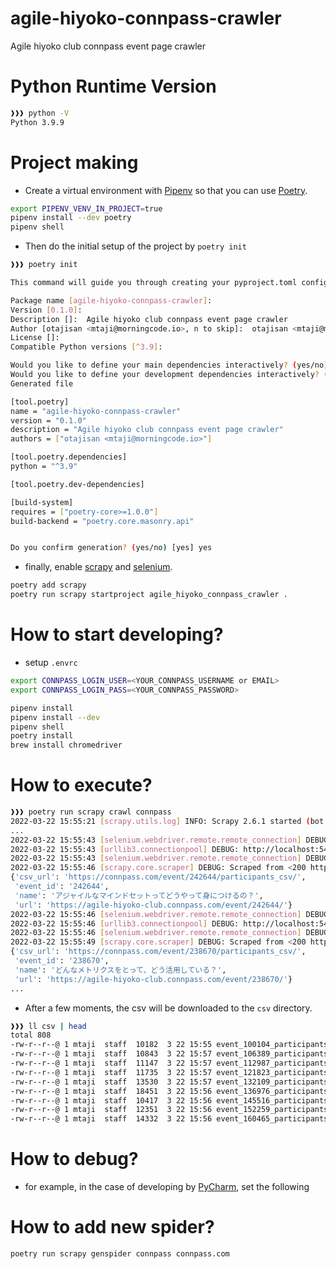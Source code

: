 # agile-hiyoko-connpass-crawler
Agile hiyoko club connpass event page crawler

# Python Runtime Version

```bash
❱❱❱ python -V
Python 3.9.9
```

# Project making

- Create a virtual environment with [Pipenv]((https://pipenv.pypa.io/en/latest/)) so that you can use [Poetry](https://cocoatomo.github.io/poetry-ja/).

```bash
export PIPENV_VENV_IN_PROJECT=true
pipenv install --dev poetry
pipenv shell
```

- Then do the initial setup of the project by `poetry init`

```bash
❱❱❱ poetry init

This command will guide you through creating your pyproject.toml config.

Package name [agile-hiyoko-connpass-crawler]:
Version [0.1.0]:
Description []:  Agile hiyoko club connpass event page crawler
Author [otajisan <mtaji@morningcode.io>, n to skip]:  otajisan <mtaji@morningcode.io>
License []:
Compatible Python versions [^3.9]:

Would you like to define your main dependencies interactively? (yes/no) [yes] no
Would you like to define your development dependencies interactively? (yes/no) [yes] no
Generated file

[tool.poetry]
name = "agile-hiyoko-connpass-crawler"
version = "0.1.0"
description = "Agile hiyoko club connpass event page crawler"
authors = ["otajisan <mtaji@morningcode.io>"]

[tool.poetry.dependencies]
python = "^3.9"

[tool.poetry.dev-dependencies]

[build-system]
requires = ["poetry-core>=1.0.0"]
build-backend = "poetry.core.masonry.api"


Do you confirm generation? (yes/no) [yes] yes
```

- finally, enable [scrapy](https://scrapy.org/) and [selenium](https://selenium-python.readthedocs.io/).

```bash
poetry add scrapy
poetry run scrapy startproject agile_hiyoko_connpass_crawler .
```

# How to start developing?

- setup `.envrc`

```bash
export CONNPASS_LOGIN_USER=<YOUR_CONNPASS_USERNAME or EMAIL>
export CONNPASS_LOGIN_PASS=<YOUR_CONNPASS_PASSWORD>
```

```bash
pipenv install
pipenv install --dev
pipenv shell
poetry install
brew install chromedriver
```

# How to execute?

```bash
❱❱❱ poetry run scrapy crawl connpass
2022-03-22 15:55:21 [scrapy.utils.log] INFO: Scrapy 2.6.1 started (bot: agile_hiyoko_connpass_crawler)
...
2022-03-22 15:55:43 [selenium.webdriver.remote.remote_connection] DEBUG: POST http://localhost:54296/session/c2bb140c17d097c606ffc925a5903317/url {"url": "https://connpass.com/event/242644/participants_csv/"}
2022-03-22 15:55:43 [urllib3.connectionpool] DEBUG: http://localhost:54296 "POST /session/c2bb140c17d097c606ffc925a5903317/url HTTP/1.1" 200 14
2022-03-22 15:55:43 [selenium.webdriver.remote.remote_connection] DEBUG: Finished Request
2022-03-22 15:55:46 [scrapy.core.scraper] DEBUG: Scraped from <200 https://agile-hiyoko-club.connpass.com/event/?page=1>
{'csv_url': 'https://connpass.com/event/242644/participants_csv/',
 'event_id': '242644',
 'name': 'アジャイルなマインドセットってどうやって身につけるの？',
 'url': 'https://agile-hiyoko-club.connpass.com/event/242644/'}
2022-03-22 15:55:46 [selenium.webdriver.remote.remote_connection] DEBUG: POST http://localhost:54296/session/c2bb140c17d097c606ffc925a5903317/url {"url": "https://connpass.com/event/238670/participants_csv/"}
2022-03-22 15:55:46 [urllib3.connectionpool] DEBUG: http://localhost:54296 "POST /session/c2bb140c17d097c606ffc925a5903317/url HTTP/1.1" 200 14
2022-03-22 15:55:46 [selenium.webdriver.remote.remote_connection] DEBUG: Finished Request
2022-03-22 15:55:49 [scrapy.core.scraper] DEBUG: Scraped from <200 https://agile-hiyoko-club.connpass.com/event/?page=1>
{'csv_url': 'https://connpass.com/event/238670/participants_csv/',
 'event_id': '238670',
 'name': 'どんなメトリクスをとって、どう活用している？',
 'url': 'https://agile-hiyoko-club.connpass.com/event/238670/'}
...
```

- After a few moments, the csv will be downloaded to the `csv` directory.

```bash
❱❱❱ ll csv | head
total 808
-rw-r--r--@ 1 mtaji  staff  10182  3 22 15:55 event_100104_participants.csv
-rw-r--r--@ 1 mtaji  staff  10843  3 22 15:57 event_106389_participants.csv
-rw-r--r--@ 1 mtaji  staff  11147  3 22 15:57 event_112987_participants.csv
-rw-r--r--@ 1 mtaji  staff  11735  3 22 15:57 event_121823_participants.csv
-rw-r--r--@ 1 mtaji  staff  13530  3 22 15:57 event_132109_participants.csv
-rw-r--r--@ 1 mtaji  staff  18451  3 22 15:56 event_136976_participants.csv
-rw-r--r--@ 1 mtaji  staff  10417  3 22 15:56 event_145516_participants.csv
-rw-r--r--@ 1 mtaji  staff  12351  3 22 15:56 event_152259_participants.csv
-rw-r--r--@ 1 mtaji  staff  14332  3 22 15:56 event_160465_participants.csv
```

# How to debug?

- for example, in the case of developing by [PyCharm](https://www.jetbrains.com/ja-jp/pycharm/), set the following


# How to add new spider?

```bash
poetry run scrapy genspider connpass connpass.com
```